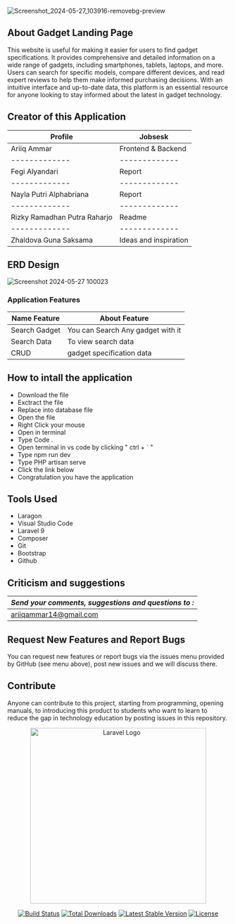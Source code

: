 ![Screenshot_2024-05-27_103916-removebg-preview](https://github.com/Ariiqammar/MK3KLOMPOK5/assets/132645146/fc61926c-6510-4065-abb2-785db3ad79b4)
## About Gadget Landing Page

This website is useful for making it easier for users to find gadget specifications. It provides comprehensive and detailed information on a wide range of gadgets, including smartphones, tablets, laptops, and more. Users can search for specific models, compare different devices, and read expert reviews to help them make informed purchasing decisions. With an intuitive interface and up-to-date data, this platform is an essential resource for anyone looking to stay informed about the latest in gadget technology.

## Creator of this Application

|   Profile   |   Jobsesk   |
|-------------|-------------|
| Ariiq Ammar |    Frontend & Backend    |
|-------------|-------------|
| Fegi Alyandari |    Report    |
|-------------|-------------|
| Nayla Putri Alphabriana |    Report    |
|-------------|-------------|
| Rizky Ramadhan Putra Raharjo |    Readme    |
|-------------|-------------|
| Zhaldova Guna Saksama |    Ideas and inspiration    |


## ERD Design
![Screenshot 2024-05-27 100023](https://github.com/Ariiqammar/MK3KLOMPOK5/assets/132645146/be0b336f-3aa1-4976-9923-7a2f3b91c1ec)

### Application Features

|  Name Feature |  About Feature |
|---------------|----------------|
| Search Gadget | You can Search Any gadget with it  |
|  Search Data  | To view search data   |
| CRUD  | gadget specification data  |

## How to intall the application

- Download the file
- Exctract the file
- Replace into database file
- Open the file
- Right Click your mouse
- Open in terminal
- Type Code .
- Open terminal in vs code by clicking " ctrl + ` "
- Type npm run dev
- Type PHP artisan serve
- Click the link below
- Congratulation you have the application

## Tools Used

- Laragon
- Visual Studio Code
- Laravel 9
- Composer
- Git
- Bootstrap
- Github

## Criticism and suggestions

|   ***Send your comments, suggestions and questions to :***   |
|-------------|
| ariiqammar14@gmail.com | 
## Request New Features and Report Bugs

You can request new features or report bugs via the issues menu provided by GitHub (see menu above), post new issues and we will discuss there.

## Contribute

Anyone can contribute to this project, starting from programming, opening manuals, to introducing this product to students who want to learn to reduce the gap in technology education by posting issues in this repository.

<p align="center"><a href="https://laravel.com" target="_blank"><img src="https://raw.githubusercontent.com/laravel/art/master/logo-lockup/5%20SVG/2%20CMYK/1%20Full%20Color/laravel-logolockup-cmyk-red.svg" width="400" alt="Laravel Logo"></a></p>

<p align="center">
<a href="https://github.com/laravel/framework/actions"><img src="https://github.com/laravel/framework/workflows/tests/badge.svg" alt="Build Status"></a>
<a href="https://packagist.org/packages/laravel/framework"><img src="https://img.shields.io/packagist/dt/laravel/framework" alt="Total Downloads"></a>
<a href="https://packagist.org/packages/laravel/framework"><img src="https://img.shields.io/packagist/v/laravel/framework" alt="Latest Stable Version"></a>
<a href="https://packagist.org/packages/laravel/framework"><img src="https://img.shields.io/packagist/l/laravel/framework" alt="License"></a>
</p>
